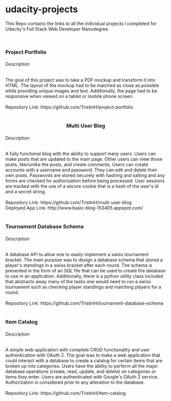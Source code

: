 # udacity-projects

This Repo contains the links to all the individual projects I completed for Udacity's Full Stack Web Developer Nanodegree.

<br>
<h3>Project Portfolio</h3>
<h6>Description</h6>
The goal of this project was to take a PDF mockup and transform it into HTML. The layout of the mockup had to be matched as close as 
possible while providing unique images and text. Additionally, the page had to be responsive when viewed on a tablet or mobile phone 
screen.
<br>
<br>
Repository Link: https://github.com/TristinH/project-portfolio

<br>
<br>
<h3 style="text-align: center">Multi User Blog</h3>
<h6>Description</h6>
A fully functional blog with the ability to support many users. Users can make posts that are updated to the main page. Other users can 
view those posts, like/unlike the posts, and create comments. Users can create accounts with a username and password. They can edit and 
delete their own posts. Passwords are stored securely with hashing and salting and any forms are checked for authorization before being 
processed. User sessions are tracked with the use of a secure cookie that is a hash of the user's id and a secret string. 
<br>
<br>
Repository Link: https://github.com/TristinH/multi-user-blog
<br>
Deployed App Link: http://www.basic-blog-153405.appspot.com/

<br>
<br>
<h3>Tournament Database Schema</h3>
<h6>Description</h6>
A database API to allow one to easily implement a swiss tournament bracket. The main purpose was to design a database schema that stored 
a player's standings in a swiss bracket after each round. The schema is presented in the form of an SQL file that can be used to create 
the database to use in an application. Additionally, there is a python utility class included that abstracts away many of the tasks one 
would need to run a swiss tournament such as checking player standings and matching players for a round.
<br>
<br>
Repository Link: https://github.com/TristinH/tournament-database-schema

<br>
<br>
<h3>Item Catalog</h3>
<h6>Description</h6>
A simple web application with complete CRUD functionality and user authentication with OAuth 2. The goal was to make a web application 
that could interact with a database to create a catalog for certain items that are broken up into categories. Users have the ability to 
perform all the major database operations (create, read, update, and delete) on categories or items they enter. Users are authenticated 
with Google's OAuth 2 service. Authorization is considered prior to any alteration to the database.  
<br>
<br>
Repository Link: https://github.com/TristinH/item-catalog

